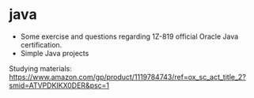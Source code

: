 # java

- Some exercise and questions regarding 1Z-819 official Oracle Java certification.
- Simple Java projects 


Studying materials:
https://www.amazon.com/gp/product/1119784743/ref=ox_sc_act_title_2?smid=ATVPDKIKX0DER&psc=1



